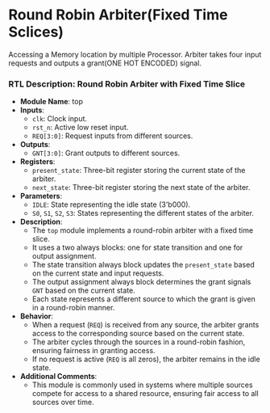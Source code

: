#  Round Robin Arbiter(Fixed Time Sclices)
 Accessing a Memory location by multiple Processor. Arbiter takes four input requests and outputs a grant(ONE HOT ENCODED) signal.

### RTL Description: Round Robin Arbiter with Fixed Time Slice

- **Module Name**: top
- **Inputs**:
  - `clk`: Clock input.
  - `rst_n`: Active low reset input.
  - `REQ[3:0]`: Request inputs from different sources.
- **Outputs**:
  - `GNT[3:0]`: Grant outputs to different sources.
- **Registers**:
  - `present_state`: Three-bit register storing the current state of the arbiter.
  - `next_state`: Three-bit register storing the next state of the arbiter.
- **Parameters**:
  - `IDLE`: State representing the idle state (3'b000).
  - `S0`, `S1`, `S2`, `S3`: States representing the different states of the arbiter.
- **Description**:
  - The `top` module implements a round-robin arbiter with a fixed time slice.
  - It uses a two always blocks: one for state transition and one for output assignment.
  - The state transition always block updates the `present_state` based on the current state and input requests.
  - The output assignment always block determines the grant signals `GNT` based on the current state.
  - Each state represents a different source to which the grant is given in a round-robin manner.
- **Behavior**:
  - When a request (`REQ`) is received from any source, the arbiter grants access to the corresponding source based on the current state.
  - The arbiter cycles through the sources in a round-robin fashion, ensuring fairness in granting access.
  - If no request is active (`REQ` is all zeros), the arbiter remains in the idle state.
- **Additional Comments**:
  - This module is commonly used in systems where multiple sources compete for access to a shared resource, ensuring fair access to all sources over time.
